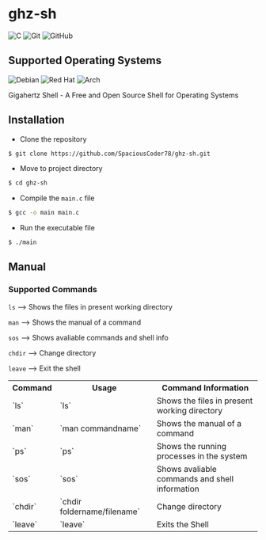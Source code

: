 # ghz-sh

![C](https://img.shields.io/badge/c-%2300599C.svg?style=for-the-badge&logo=c&logoColor=white)
![Git](https://img.shields.io/badge/git-%23F05033.svg?style=for-the-badge&logo=git&logoColor=white)
![GitHub](https://img.shields.io/badge/github-%23121011.svg?style=for-the-badge&logo=github&logoColor=white)

## Supported Operating Systems
![Debian](https://img.shields.io/badge/Debian-D70A53?style=for-the-badge&logo=debian&logoColor=white)
![Red Hat](https://img.shields.io/badge/Red%20Hat-EE0000?style=for-the-badge&logo=redhat&logoColor=white)
![Arch](https://img.shields.io/badge/Arch%20Linux-1793D1?logo=arch-linux&logoColor=fff&style=for-the-badge)

Gigahertz Shell - A Free and Open Source Shell for Operating Systems

## Installation

- Clone the repository
```bash
$ git clone https://github.com/SpaciousCoder78/ghz-sh.git
```
- Move to project directory
```bash
$ cd ghz-sh
```
- Compile the `main.c` file
```bash
$ gcc -o main main.c
```
- Run the executable file
```bash
$ ./main
```

## Manual

### Supported Commands
`ls`     --> Shows the files in present working directory

`man`    --> Shows the manual of a command

`sos`    --> Shows avaliable commands and shell info

`chdir`  --> Change directory

`leave`  --> Exit the shell

<table>
  <!--Table head-->
  <tr>
    <th>Command</th>
    <th>Usage</th>
    <th>Command Information</th>
  </tr>
  <!--ls-->
  <tr>
    <td>`ls`</td>
    <td>`ls`</td>
    <td>Shows the files in present working directory</td>
  </tr>
  <!--man-->
  <tr>
    <td>`man`</td>
    <td>`man commandname`</td>
    <td>Shows the manual of a command</td>
  </tr>
  <!--ps-->
  <tr>
    <td>`ps`</td>
    <td>`ps`</td>
    <td>Shows the running processes in the system</td>
  </tr>
  <!--sos-->
  <tr>
    <td>`sos`</td>
    <td>`sos`</td>
    <td>Shows avaliable commands and shell information</td>
  </tr>
  <!--chdir-->
  <tr>
    <td>`chdir`</td>
    <td>`chdir foldername/filename`</td>
    <td>Change directory</td>
  </tr>
  <!--leave-->
  <tr>
    <td>`leave`</td>
    <td>`leave`</td>
    <td>Exits the Shell</td>
  </tr>
</table>
  

